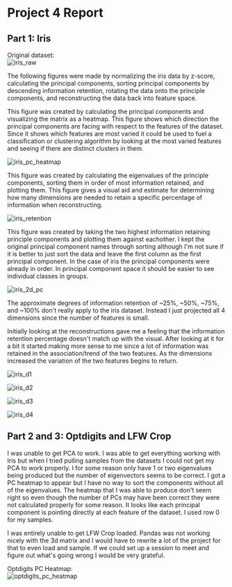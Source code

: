 # Project 4 Report

## Part 1: Iris

Original dataset:\
![iris_raw](images/iris_raw.png)


The following figures were made by normalizing the iris data by z-score, calculating the principal components, sorting principal components by descending information retention, rotating the data onto the principle components, and reconstructing the data back into feature space. 


This figure was created by calculating the principal components and visualizing the matrix as a heatmap. This figure shows which direction the principal components are facing with respect to the features of the dataset. Since it shows which features are most varied it could be used to fuel a classification or clustering algorithm by looking at the most varied features and seeing if there are distinct clusters in them. 


![iris_pc_heatmap](images/iris_pc_heatmap.png)


This figure was created by calculating the eigenvalues of the principle components, sorting them in order of most information retained, and plotting them. This figure gives a visual aid and estimate for determining how many dimensions are needed to retain a specific percentage of information when reconstructing. 


![iris_retention](images/iris_retention.png)


This figure was created by taking the two highest information retaining principle components and plotting them against eachother. I kept the original principal component names through sorting although I'm not sure if it is better to just sort the data and leave the first column as the first principal component. In the case of iris the principal components were already in order. In principal component space it should be easier to see individual classes in groups.

![iris_2d_pc](images/iris_2d_pc.png)


The approximate degrees of information retention of ~25%, ~50%, ~75%, and ~100% don't really apply to the iris dataset. Instead I just projected all 4 dimensions since the number of features is small.


Initially looking at the reconstructions gave me a feeling that the information retention percentage doesn't match up with the visual. After looking at it for a bit it started making more sense to me since a lot of information was retained in the association/trend of the two features. As the dimensions increased the variation of the two features begins to return.


![iris_d1](images/iris_d1.png)


![iris_d2](images/iris_d2.png)


![iris_d3](images/iris_d3.png)


![iris_d4](images/iris_d4.png)

## Part 2 and 3: Optdigits and LFW Crop

I was unable to get PCA to work. I was able to get everything working with Iris but when I tried pulling samples from the datasets I could not get my PCA to work properly. I for some reason only have 1 or two eigenvalues being produced but the number of eigenvectors seems to be correct. I got a PC heatmap to appear but I have no way to sort the components without all of the eigenvalues. The heatmap that I was able to produce don't seem right so even though the number of PCs may have been correct they were not calculated properly for some reason. It looks like each principal component is pointing directly at each feature of the dataset. I used row 0 for my samples. 


I was entirely unable to get LFW Crop loaded. Pandas was not working nicely with the 3d matrix and I would have to rewrite a lot of the project for that to even load and sample. If we could set up a session to meet and figure out what's going wrong I would be very grateful.


Optdigits PC Heatmap:\
![optdigits_pc_heatmap](images/optdigits_pc_heatmap.png)